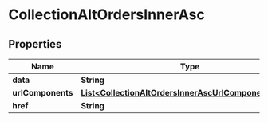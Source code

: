 

# CollectionAltOrdersInnerAsc


## Properties

| Name | Type | Description | Notes |
|------------ | ------------- | ------------- | -------------|
|**data** | **String** |  |  [optional] |
|**urlComponents** | [**List&lt;CollectionAltOrdersInnerAscUrlComponentsInner&gt;**](CollectionAltOrdersInnerAscUrlComponentsInner.md) |  |  [optional] |
|**href** | **String** |  |  [optional] |



